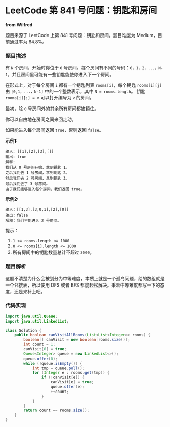 # LeetCode 第 841 号问题：钥匙和房间

**from Wilfred**

题目来源于 LeetCode 上第 841 号问题：钥匙和房间。题目难度为 Medium，目前通过率为 64.8%。

### 题目描述

有 `N` 个房间，开始时你位于 `0` 号房间。每个房间有不同的号码：`0，1，2，...，N-1`，并且房间里可能有一些钥匙能使你进入下一个房间。

在形式上，对于每个房间 `i` 都有一个钥匙列表 `rooms[i]`，每个钥匙 `rooms[i][j]` 由 `[0,1，...，N-1]` 中的一个整数表示，其中 `N = rooms.length`。 钥匙 `rooms[i][j] = v` 可以打开编号为 `v` 的房间。

最初，除 `0` 号房间外的其余所有房间都被锁住。

你可以自由地在房间之间来回走动。

如果能进入每个房间返回 `true`，否则返回 `false`。


**示例1:**

```
输入: [[1],[2],[3],[]]
输出: true
解释:
我们从 0 号房间开始，拿到钥匙 1。
之后我们去 1 号房间，拿到钥匙 2。
然后我们去 2 号房间，拿到钥匙 3。
最后我们去了 3 号房间。
由于我们能够进入每个房间，我们返回 true。
```

**示例2:**

```
输入：[[1,3],[3,0,1],[2],[0]]
输出：false
解释：我们不能进入 2 号房间。
```

提示：

1. `1 <= rooms.length <= 1000`
2. `0 <= rooms[i].length <= 1000`
3. 所有房间中的钥匙数量总计不超过 `3000`。

### 题目解析

这题不清楚为什么会被划分为中等难度，本质上就是一个孤岛问题，给的数组就是一个邻接表，所以使用 DFS 或者 BFS 都能轻松解决。秉着中等难度都写一下的态度，还是来补上吧。


### 代码实现

```java
import java.util.Queue;
import java.util.LinkedList;

class Solution {
    public boolean canVisitAllRooms(List<List<Integer>> rooms) {
        boolean[] canVisit = new boolean[rooms.size()];
        int count = 1;
        canVisit[0] = true;
        Queue<Integer> queue = new LinkedList<>();
        queue.offer(0);
        while (!queue.isEmpty()) {
            int tmp = queue.poll();
            for (Integer e : rooms.get(tmp)) {
                if (!canVisit[e]) {
                    canVisit[e] = true;
                    queue.offer(e);
                    ++count;
                }
            }
        }
        return count == rooms.size();
    }
}
```
